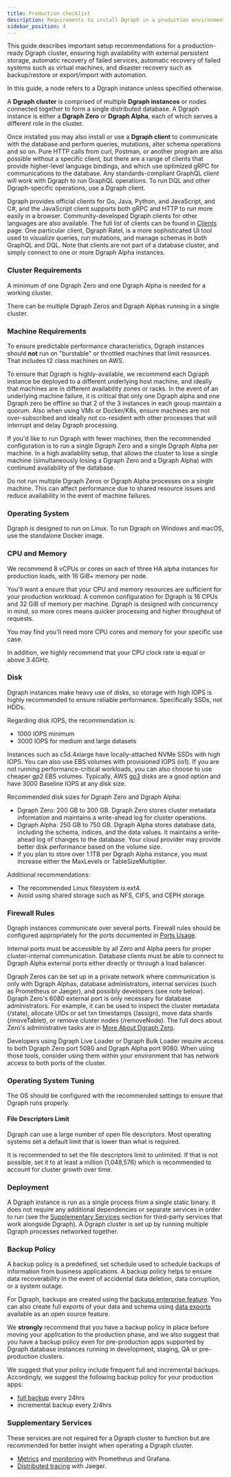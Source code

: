 ```yaml
---
title: Production checklist
description: Requirements to install Dgraph in a production environment
sidebar_position: 4
---
```


This guide describes important setup recommendations for a production-ready Dgraph cluster, ensuring high availability with external persistent storage, automatic recovery of failed services, automatic recovery of failed systems such as virtual machines, and disaster recovery such as backup/restore or export/import with automation.


In this guide, a node refers to a Dgraph instance unless specified otherwise.


A **Dgraph cluster** is comprised of multiple **Dgraph instances** or nodes connected together to form a single distributed database. A Dgraph instance is either a **Dgraph Zero** or **Dgraph Alpha**, each of which serves a different role in the cluster.

Once installed you may also install or use a **Dgraph client** to communicate with the database and perform queries, mutations, alter schema operations and so on. Pure HTTP calls from curl, Postman, or another program are also possible without a specific client, but there are a range of clients that provide higher-level language bindings, and which use optimized gRPC for communications to the database. Any standards-compliant GraphQL client will work with Dgraph to run GraphQL operations. To run DQL and other Dgraph-specific operations, use a Dgraph client.

Dgraph provides official clients for Go, Java, Python, and JavaScript, and C#, and the JavaScript client supports both gRPC and HTTP to run more easily in a browser. Community-developed Dgraph clients for other languages are also available. The full list of clients can be found in [Clients](/docs/dql/clients) page. One particular client, Dgraph Ratel, is a more sophisticated UI tool used to visualize queries, run mutations, and manage schemas in both GraphQL and DQL. Note that clients are not part of a database cluster, and simply connect to one or more Dgraph Alpha instances.

### Cluster Requirements

A minimum of one Dgraph Zero and one Dgraph Alpha is needed for a working cluster.

There can be multiple Dgraph Zeros and Dgraph Alphas running in a single cluster.


### Machine Requirements

To ensure predictable performance characteristics, Dgraph instances should **not** run on "burstable" or throttled machines that limit resources. That includes t2 class machines on AWS.

To ensure that Dgraph is highly-available, we recommend each Dgraph instance be deployed to a different underlying host machine, and ideally that machines are in different availability zones or racks. In the event of an underlying machine failure, it is critical that only one Dgraph alpha and one Dgraph zero be offline so that 2 of the 3 instances in each group maintain a quorum. Also when using VMs or Docker/K8s, ensure machines are not over-subscribed and ideally not co-resident with other processes that will interrupt and delay Dgraph processing.

If you'd like to run Dgraph with fewer machines, then the recommended configuration is to run a single Dgraph Zero and a single Dgraph Alpha per machine. In a high availability setup, that allows the cluster to lose a single machine (simultaneously losing a Dgraph Zero and a Dgraph Alpha) with continued availability of the database.

Do not run multiple Dgraph Zeros or Dgraph Alpha processes on a single machine. This can affect performance due to shared resource issues and reduce availability in the event of machine failures.

### Operating System

Dgraph is designed to run on Linux. To run Dgraph on Windows
and macOS, use the standalone Docker image.

### CPU and Memory


We recommend 8 vCPUs or cores on each of three HA alpha instances for production loads, with 16 GiB+ memory per node.

You'll want a ensure that your CPU and memory resources are sufficient for your production workload. A common configuration for Dgraph is 16 CPUs and 32 GiB of memory per machine. Dgraph is designed with concurrency in mind, so more cores means quicker processing and higher throughput of requests.

You may find you'll need more CPU cores and memory for your specific use case.

In addition, we highly recommend that your CPU clock rate is equal or above 3.4GHz.

### Disk

Dgraph instances make heavy use of disks, so storage with high IOPS is highly recommended to ensure reliable performance. Specifically SSDs, not HDDs.

Regarding disk IOPS, the recommendation is:
* 1000 IOPS minimum
* 3000 IOPS for medium and large datasets

Instances such as c5d.4xlarge have locally-attached NVMe SSDs with high IOPS. You can also use EBS volumes with provisioned IOPS (io1). If you are not running performance-critical workloads, you can also choose to use cheaper gp2 EBS volumes. Typically, AWS [gp3](https://aws.amazon.com/about-aws/whats-new/2020/12/introducing-new-amazon-ebs-general-purpose-volumes-gp3/?nc1=h_ls) disks are a good option and have 3000 Baseline IOPS at any disk size.

Recommended disk sizes for Dgraph Zero and Dgraph Alpha:

* Dgraph Zero: 200 GB to 300 GB. Dgraph Zero stores cluster metadata information and maintains a write-ahead log for cluster operations.
* Dgraph Alpha: 250 GB to 750 GB. Dgraph Alpha stores database data, including the schema, indices, and the data values. It maintains a write-ahead log of changes to the database. Your cloud provider may provide better disk performance based on the volume size.
* If you plan to store over 1.1TB per Dgraph Alpha instance, you must increase either the MaxLevels or TableSizeMultiplier. 

Additional recommendations:

* The recommended Linux filesystem is ext4.
* Avoid using shared storage such as NFS, CIFS, and CEPH storage.

### Firewall Rules

Dgraph instances communicate over several ports. Firewall rules should be configured appropriately for the ports documented in [Ports Usage](/docs/deploy/security/ports-usage).

Internal ports must be accessible by all Zero and Alpha peers for proper cluster-internal communication. Database clients must be able to connect to Dgraph Alpha external ports either directly or through a load balancer.

Dgraph Zeros can be set up in a private network where communication is only with Dgraph Alphas, database administrators, internal services (such as Prometheus or Jaeger), and possibly developers (see note below). Dgraph Zero's 6080 external port is only necessary for database administrators. For example, it can be used to inspect the cluster metadata (/state), allocate UIDs or set txn timestamps (/assign), move data shards (/moveTablet), or remove cluster nodes (/removeNode). The full docs about Zero's administrative tasks are in [More About Dgraph Zero](/docs/deploy/dgraph-zero).


Developers using Dgraph Live Loader or Dgraph Bulk Loader require access to both Dgraph Zero port 5080 and Dgraph Alpha port 9080. When using those tools, consider using them within your environment that has network access to both ports of the cluster.


### Operating System Tuning

The OS should be configured with the recommended settings to ensure that Dgraph runs properly.

#### File Descriptors Limit

Dgraph can use a large number of open file descriptors. Most operating systems set a default limit that is lower than what is required.

It is recommended to set the file descriptors limit to unlimited. If that is not possible, set it to at least a million (1,048,576) which is recommended to account for cluster growth over time.

### Deployment

A Dgraph instance is run as a single process from a single static binary. It does not require any additional dependencies or separate services in order to run (see the [Supplementary Services](/docs/deploy/admin/dgraph-administration#supplementary-services) section for third-party services that work alongside Dgraph). A Dgraph cluster is set up by running multiple Dgraph processes networked together.

### Backup Policy

A backup policy is a predefined, set schedule used to schedule backups of information from business applications. A backup policy helps to ensure data recoverability in the event of accidental data deletion, data corruption, or a system outage.

For Dgraph, backups are created using the [backups enterprise feature](/docs/enterprise-features/binary-backups). You can also create full exports of your data and schema using [data exports](/docs/deploy/admin/dgraph-administration#exporting-database) available as an open source feature.

We **strongly** recommend that you have a backup policy in place before moving your application to the production phase, and we also suggest that you have a backup policy even for pre-production apps supported by Dgraph database instances running in development, staging, QA or pre-production clusters.

We suggest that your policy include frequent full and incremental backups. Accordingly, we suggest the following backup policy for your production apps:
* [full backup](https://dgraph.io/docs/enterprise-features/binary-backups/#forcing-a-full-backup) every 24hrs
* incremental backup every 2/4hrs

### Supplementary Services

These services are not required for a Dgraph cluster to function but are recommended for better insight when operating a Dgraph cluster.

- [Metrics] and [monitoring][] with Prometheus and Grafana.
- [Distributed tracing][] with Jaeger.

[Metrics]: /docs/deploy/admin/metrics
[Monitoring]: /docs/deploy/monitoring
[Distributed tracing]: /docs/deploy/admin/tracing
